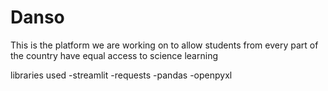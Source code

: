 # Danso
This is the platform we are working on to allow students from every part of the country have equal access to science learning

libraries used
-streamlit -requests
-pandas -openpyxl
